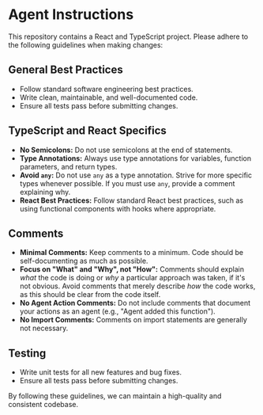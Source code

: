 # Agent Instructions

This repository contains a React and TypeScript project. Please adhere to the following guidelines when making changes:

## General Best Practices

*   Follow standard software engineering best practices.
*   Write clean, maintainable, and well-documented code.
*   Ensure all tests pass before submitting changes.

## TypeScript and React Specifics

*   **No Semicolons:** Do not use semicolons at the end of statements.
*   **Type Annotations:** Always use type annotations for variables, function parameters, and return types.
*   **Avoid `any`:** Do not use `any` as a type annotation. Strive for more specific types whenever possible. If you must use `any`, provide a comment explaining why.
*   **React Best Practices:** Follow standard React best practices, such as using functional components with hooks where appropriate.

## Comments

*   **Minimal Comments:** Keep comments to a minimum. Code should be self-documenting as much as possible.
*   **Focus on "What" and "Why", not "How":** Comments should explain *what* the code is doing or *why* a particular approach was taken, if it's not obvious. Avoid comments that merely describe *how* the code works, as this should be clear from the code itself.
*   **No Agent Action Comments:** Do not include comments that document your actions as an agent (e.g., "Agent added this function").
*   **No Import Comments:** Comments on import statements are generally not necessary.

## Testing
*   Write unit tests for all new features and bug fixes.
*   Ensure all tests pass before submitting changes.

By following these guidelines, we can maintain a high-quality and consistent codebase.
